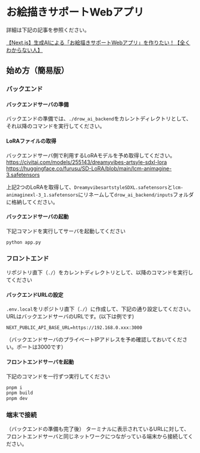 # お絵描きサポートWebアプリ

詳細は下記の記事を参照ください。

[【Next.js】生成AIによる「お絵描きサポートWebアプリ」を作りたい！【全くわからない人】](https://zenn.dev/asap/articles/8f51ffd4fc29b8)

## 始め方（簡易版）

### バックエンド
#### バックエンドサーバの準備
バックエンドの準備では、`./drow_ai_backend`をカレントディレクトリとして、それ以降のコマンドを実行してください。

#### LoRAファイルの取得
バックエンドサーバ側で利用するLoRAモデルを予め取得してください。
https://civitai.com/models/255143/dreamyvibes-artsyle-sdxl-lora
https://huggingface.co/furusu/SD-LoRA/blob/main/lcm-animagine-3.safetensors

上記2つのLoRAを取得して、`DreamyvibesartstyleSDXL.safetensors`と`lcm-animaginexl-3_1.safetensors`にリネームして`drow_ai_backend/inputs`フォルダに格納してください。

#### バックエンドサーバの起動
下記コマンドを実行してサーバを起動してください
```
python app.py
```

### フロントエンド
リポジトリ直下（`./`）をカレントディレクトリとして、以降のコマンドを実行してください
#### バックエンドURLの設定
`.env.local`をリポジトリ直下（`./`）に作成して、下記の通り設定してください。
URLはバックエンドサーバのURLです。(以下は例です)

```
NEXT_PUBLIC_API_BASE_URL=https://192.168.0.xxx:3000
```

（バックエンドサーバのプライベートIPアドレスを予め確認しておいてください。ポートは3000です）

#### フロントエンドサーバを起動

下記のコマンドを一行ずつ実行してください

```bash
pnpm i
pnpm build
pnpm dev
```

### 端末で接続
（バックエンドの準備も完了後）
ターミナルに表示されているURLに対して、フロントエンドサーバと同じネットワークにつながっている端末から接続してください。
